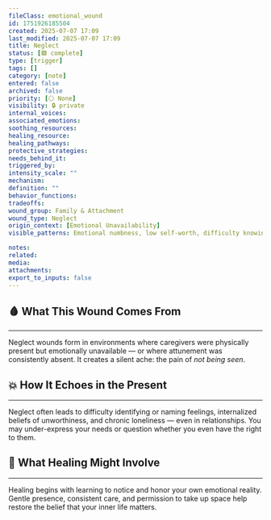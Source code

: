 ```yaml
---
fileClass: emotional_wound
id: 1751926185504
created: 2025-07-07 17:09
last_modified: 2025-07-07 17:09
title: Neglect
status: [🟩 complete]
type: [trigger]
tags: []
category: [note]
entered: false
archived: false
priority: [⚪ None]
visibility: 🔒 private
internal_voices: 
associated_emotions: 
soothing_resources: 
healing_resource: 
healing_pathways: 
protective_strategies: 
needs_behind_it: 
triggered_by: 
intensity_scale: ""
mechanism: 
definition: ""
behavior_functions: 
tradeoffs: 
wound_group: Family & Attachment
wound_type: Neglect
origin_context: [Emotional Unavailability]
visible_patterns: Emotional numbness, low self-worth, difficulty knowing needs, under-reacting to pain

notes: 
related: 
media: 
attachments: 
export_to_inputs: false
---
```


## 🩸 What This Wound Comes From
---
Neglect wounds form in environments where caregivers were physically present but emotionally unavailable — or where attunement was consistently absent. It creates a silent ache: the pain of *not being seen*.

## 💥 How It Echoes in the Present
---
Neglect often leads to difficulty identifying or naming feelings, internalized beliefs of unworthiness, and chronic loneliness — even in relationships. You may under-express your needs or question whether you even have the right to them.

## 🧪 What Healing Might Involve
---
Healing begins with learning to notice and honor your own emotional reality. Gentle presence, consistent care, and permission to take up space help restore the belief that your inner life matters.
